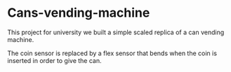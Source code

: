 # Cans-vending-machine

This project for university we built a simple scaled replica of a can vending machine.

The coin sensor is replaced by a flex sensor that bends when the coin is inserted in order to give the can.
